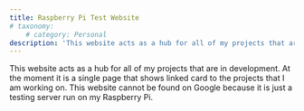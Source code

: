 ```yaml
---
title: Raspberry Pi Test Website
# taxonomy:
	# category: Personal
description: 'This website acts as a hub for all of my projects that are in development. At the moment it is a single page that shows linked cards to the projects that I am working on.'
---
```


This website acts as a hub for all of my projects that are in development. At the moment it is a single page that shows linked card to the projects that I am working on. This website cannot be found on Google because it is just a testing server run on my Raspberry Pi.